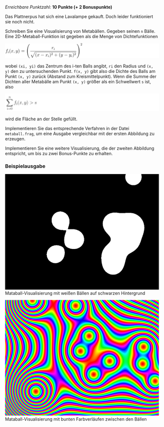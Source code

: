 *Erreichbare Punktzahl:* **10 Punkte (+ 2 Bonuspunkte)**

Das Plattnerpus hat sich eine Lavalampe gekauft. Doch leider funktioniert sie noch nicht.

Schreiben Sie eine Visualisierung von Metabällen. Gegeben seinen `n` Bälle. Eine 2D-Metaball-Funktion ist gegeben als die Menge von Dichtefunktionen

<img src="img/metaball_density.svg" width="1000"/>

wobei `(xi, yi)` das Zentrum des i-ten Balls angibt, `ri` den Radius und `(x, y)` den zu untersuchenden Punkt. `f(x, y)` gibt also die Dichte des Balls am Punkt `(x, y)` zurück (Abstand zum Kreismittelpunkt). Wenn die Summe der Dichten aller Metabälle am Punkt `(x, y)` größer als ein Schwellwert `s` ist, also


<img src="img/metaball_sum.svg" width="2000"/>

wird die Fläche an der Stelle gefüllt.

Implementieren Sie das entsprechende Verfahren in der Datei `metaball.frag`, um eine Ausgabe vergleichbar mit der ersten Abbildung zu erzeugen.

Implementieren Sie eine weitere Visualisierung, die der zweiten Abbildung entspricht, um bis zu zwei Bonus-Punkte zu erhalten.

### Beispielausgabe

![Original](img/metaballs_bw.png)  
Mataball-Visualisierung mit weißen Bällen auf schwarzen Hintergrund

![Original](img/metaballs_color.png)  
Mataball-Visualisierung mit bunten Farbverläufen zwischen den Bällen